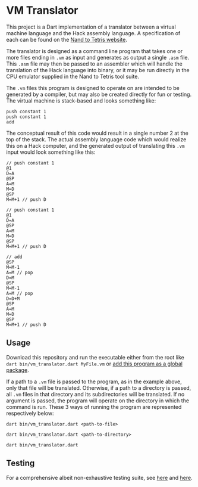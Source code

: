 # VM Translator
This project is a Dart implementation of a translator between a virtual machine language and the Hack assembly language. A specification of each can be found on the [Nand to Tetris website](https://www.nand2tetris.org).

The translator is designed as a command line program that takes one or more files ending in `.vm` as input and generates as output a single `.asm` file. This `.asm` file may then be passed to an assembler which will handle the translation of the Hack language into binary, or it may be run directly in the CPU emulator supplied in the Nand to Tetris tool suite.

The `.vm` files this program is designed to operate on are intended to be generated by a compiler, but may also be created directly for fun or testing. The virtual machine is stack-based and looks something like:
```
push constant 1
push constant 1
add
```

The conceptual result of this code would result in a single number 2 at the top of the stack. The actual assembly language code which would realize this on a Hack computer, and the generated output of translating this `.vm` input would look something like this:

```
// push constant 1
@1
D=A
@SP
A=M
M=D
@SP
M=M+1 // push D

// push constant 1
@1
D=A
@SP
A=M
M=D
@SP
M=M+1 // push D

// add
@SP
M=M-1
A=M // pop
D=M
@SP
M=M-1
A=M // pop
D=D+M
@SP
A=M
M=D
@SP
M=M+1 // push D
```

## Usage
Download this repository and run the executable either from the root like `dart bin/vm_translator.dart MyFile.vm` or [add this program as a global package](https://dart.dev/tools/pub/cmd/pub-global#activating-a-package-on-your-local-machine).

If a path to a `.vm` file is passed to the program, as in the example above, only that file will be translated. Otherwise, if a path to a directory is passed, all `.vm` files in that directory and its subdirectories will be translated. If no argument is passed, the program will operate on the directory in which the command is run. These 3 ways of running the program are represented respectively below:

`dart bin/vm_translator.dart <path-to-file>`

`dart bin/vm_translator.dart <path-to-directory>`

`dart bin/vm_translator.dart`

## Testing
For a comprehensive albeit non-exhaustive testing suite, see [here](https://www.nand2tetris.org/project07) and [here](https://www.nand2tetris.org/project08).